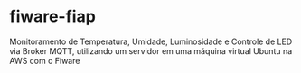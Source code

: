 # fiware-fiap
Monitoramento de Temperatura, Umidade, Luminosidade e Controle de LED via Broker MQTT, utilizando um servidor em uma máquina virtual Ubuntu na AWS com o Fiware
